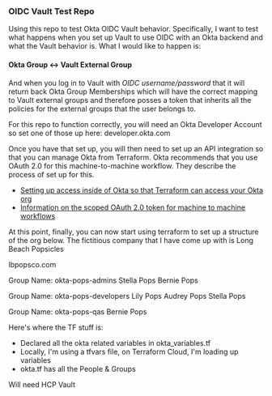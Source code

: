 ### OIDC Vault Test Repo

Using this repo to test Okta OIDC Vault behavior. Specifically, I want to test what happens when you set up Vault to use OIDC with an Okta backend and what the Vault behavior is. What I would like to happen is:

#### Okta Group <-> Vault External Group

And when you log in to Vault with *OIDC username/password* that it will return back Okta Group Memberships which will have the correct mapping to Vault external groups and therefore posses a token that inherits all the policies for the external groups that the user belongs to.

For this repo to function correctly, you will need an Okta Developer Account so set one of those up here:
developer.okta.com

Once you have that set up, you will then need to set up an API integration so that you can manage Okta from Terraform. Okta recommends that you use OAuth 2.0 for this machine-to-machine workflow. They describe the process of set up for this.

- [Setting up access inside of Okta so that Terraform can access your Okta org](https://developer.okta.com/docs/guides/terraform-enable-org-access/main/)
- [Information on the scoped OAuth 2.0 token for machine to machine workflows](https://developer.okta.com/docs/guides/implement-oauth-for-okta-serviceapp/main/)


At this point, finally, you can now start using terraform to set up a structure of the org below.
The fictitious company that I have come up with is Long Beach Popsicles

lbpopsco.com

Group Name: okta-pops-admins
Stella Pops
Bernie Pops

Group Name: okta-pops-developers
Lily Pops
Audrey Pops
Stella Pops

Group Name: okta-pops-qas
Bernie Pops

Here's where the TF stuff is:
- Declared all the okta related variables in okta_variables.tf
- Locally, I'm using a tfvars file, on Terraform Cloud, I'm loading up variables
- okta.tf has all the People & Groups


Will need HCP Vault
